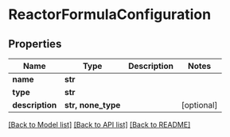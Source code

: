 # ReactorFormulaConfiguration


## Properties
Name | Type | Description | Notes
------------ | ------------- | ------------- | -------------
**name** | **str** |  | 
**type** | **str** |  | 
**description** | **str, none_type** |  | [optional] 

[[Back to Model list]](../README.md#documentation-for-models) [[Back to API list]](../README.md#documentation-for-api-endpoints) [[Back to README]](../README.md)


